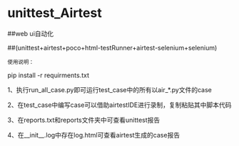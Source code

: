 # unittest_Airtest      

##web ui自动化     

##(unittest+airtest+poco+html-testRunner+airtest-selenium+selenium)  

`使用说明：`     

pip install -r requirments.txt  

1、执行run_all_case.py即可运行test_case中的所有以air_*.py文件的case   

2、在test_case中编写case可以借助airtestIDE进行录制，复制粘贴其中脚本代码    

3、在reports.txt和reports文件夹中可查看unittest报告 

4、在__init__.log中存在log.html可查看airtest生成的case报告
